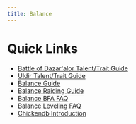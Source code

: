 ```yaml
---
title: Balance
---
```


Quick Links
===
 - [Battle of Dazar'alor Talent/Trait Guide](/balance/bod-talents)
 - [Uldir Talent/Trait Guide](/balance/uldir-talents)
 - [Balance Guide](/balance/guide)
 - [Balance Raiding Guide](/balance/2019-01-21-balance_raiding_guide)
 - [Balance BFA FAQ](/balance/2018-08-31-Balance_BFA_FAQ)
 - [Balance Leveling FAQ](/balance/2018-08-10_balance_leveling_faq)
 - [Chickendb Introduction](/balance/chickendb_dg_firstpost)
